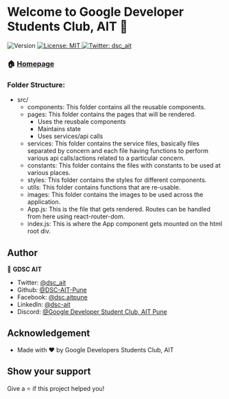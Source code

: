 <h1>Welcome to Google Developer Students Club, AIT 👋</h1>
<p>
  <img alt="Version" src="https://img.shields.io/badge/version-0.1.0-blue.svg?cacheSeconds=2592000" />
  <a href="#" target="_blank">
    <img alt="License: MIT" src="https://img.shields.io/badge/License-MIT-yellow.svg" />
  </a>
  <a href="https://twitter.com/dsc_ait" target="_blank">
    <img alt="Twitter: dsc_ait" src="https://img.shields.io/twitter/follow/dsc_ait.svg?style=social" />
  </a>
</p>

### 🏠 [Homepage](https://gdscmescoe.tech)

### Folder Structure:

- src/
    - components: This folder contains all the reusable components.
    - pages: This folder contains the pages that will be rendered.
        - Uses the reusbale components
        - Maintains state
        - Uses services/api calls
    - services: This folder contains the service files, basically files separated by concern and each file having functions to perform various api calls/actions related to a particular concern.
    - constants: This folder contains the files with constants to be used at various places.
    - styles: This folder contains the styles for different components.
    - utils: This folder contains  functions that are re-usable.
    - images: This folder contains the images to be used across the application.
    - App.js: This is the file that gets rendered. Routes can be handled from here using react-router-dom.
    - index.js: This is where the App component gets mounted on the html root div.

## Author

👤 **GDSC AIT**

* Twitter: [@dsc_ait](https://twitter.com/dsc_ait)
* Github: [@DSC-AIT-Pune](https://github.com/DSC-AIT-Pune)
* Facebook: [@dsc.aitpune](https://www.facebook.com/dsc.aitpune/)
* LinkedIn: [@dsc-ait](https://www.linkedin.com/company/dsc-ait/)
* Discord: [@Google Developer Student Club, AIT Pune](https://discord.gg/sCbmmS4j)
## Acknowledgement

* Made with &#9829; by Google Developers Students Club, AIT
## Show your support

Give a ⭐️ if this project helped you!